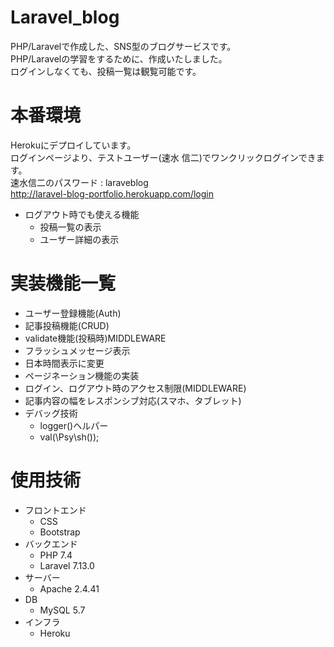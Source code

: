 
# Laravel_blog

PHP/Laravelで作成した、SNS型のブログサービスです。  
PHP/Laravelの学習をするために、作成いたしました。  
ログインしなくても、投稿一覧は観覧可能です。  

# 本番環境
 
Herokuにデプロイしています。  
ログインページより、テストユーザー(速水 信二)でワンクリックログインできます。  
速水信二のパスワード :  laraveblog  
http://laravel-blog-portfolio.herokuapp.com/login  

* ログアウト時でも使える機能
  -  投稿一覧の表示
  -  ユーザー詳細の表示

# 実装機能一覧

* ユーザー登録機能(Auth)
* 記事投稿機能(CRUD)
* validate機能(投稿時)MIDDLEWARE
* フラッシュメッセージ表示
* 日本時間表示に変更
* ページネーション機能の実装
* ログイン、ログアウト時のアクセス制限(MIDDLEWARE)
* 記事内容の幅をレスポンシブ対応(スマホ、タブレット)
* デバッグ技術
  -  logger()ヘルパー
  -  val(\Psy\sh());

# 使用技術
 
* フロントエンド
  - CSS
  - Bootstrap
* バックエンド
  - PHP 7.4
  - Laravel 7.13.0
* サーバー
  - Apache 2.4.41
* DB
  - MySQL 5.7
* インフラ
  - Heroku
